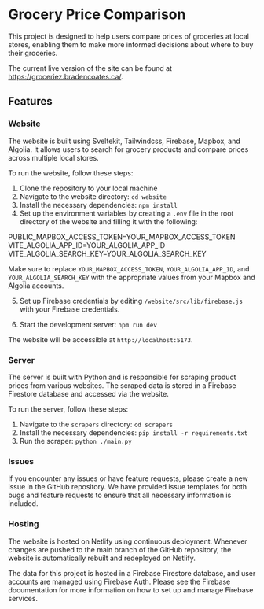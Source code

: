 # Grocery Price Comparison

This project is designed to help users compare prices of groceries at local stores, enabling them to make more informed decisions about where to buy their groceries.

The current live version of the site can be found at https://groceriez.bradencoates.ca/.

## Features

### Website

The website is built using Sveltekit, Tailwindcss, Firebase, Mapbox, and Algolia. It allows users to search for grocery products and compare prices across multiple local stores.

To run the website, follow these steps:

1. Clone the repository to your local machine
2. Navigate to the website directory: `cd website`
3. Install the necessary dependencies: `npm install`
4. Set up the environment variables by creating a `.env` file in the root directory of the website and filling it with the following:

PUBLIC_MAPBOX_ACCESS_TOKEN=YOUR_MAPBOX_ACCESS_TOKEN
VITE_ALGOLIA_APP_ID=YOUR_ALGOLIA_APP_ID
VITE_ALGOLIA_SEARCH_KEY=YOUR_ALGOLIA_SEARCH_KEY

Make sure to replace `YOUR_MAPBOX_ACCESS_TOKEN`, `YOUR_ALGOLIA_APP_ID`, and `YOUR_ALGOLIA_SEARCH_KEY` with the appropriate values from your Mapbox and Algolia accounts.

5. Set up Firebase credentials by editing `/website/src/lib/firebase.js` with your Firebase credentials.

6. Start the development server: `npm run dev`

The website will be accessible at `http://localhost:5173`.

### Server

The server is built with Python and is responsible for scraping product prices from various websites. The scraped data is stored in a Firebase Firestore database and accessed via the website.

To run the server, follow these steps:

1. Navigate to the `scrapers` directory: `cd scrapers`
2. Install the necessary dependencies: `pip install -r requirements.txt`
3. Run the scraper: `python ./main.py`

### Issues

If you encounter any issues or have feature requests, please create a new issue in the GitHub repository. We have provided issue templates for both bugs and feature requests to ensure that all necessary information is included.

### Hosting

The website is hosted on Netlify using continuous deployment. Whenever changes are pushed to the main branch of the GitHub repository, the website is automatically rebuilt and redeployed on Netlify.

The data for this project is hosted in a Firebase Firestore database, and user accounts are managed using Firebase Auth. Please see the Firebase documentation for more information on how to set up and manage Firebase services.
